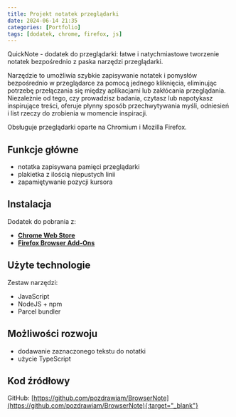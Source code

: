 ```yaml
---
title: Projekt notatek przeglądarki
date: 2024-06-14 21:35
categories: [Portfolio]
tags: [dodatek, chrome, firefox, js]
---
```


QuickNote - dodatek do przeglądarki: łatwe i natychmiastowe tworzenie notatek bezpośrednio z paska narzędzi przeglądarki.

Narzędzie to umożliwia szybkie zapisywanie notatek i pomysłów bezpośrednio w przeglądarce za pomocą jednego kliknięcia, eliminując potrzebę przełączania się między aplikacjami lub zakłócania przeglądania. Niezależnie od tego, czy prowadzisz badania, czytasz lub napotykasz inspirujące treści, oferuje płynny sposób przechwytywania myśli, odniesień i list rzeczy do zrobienia w momencie inspiracji.

Obsługuje przeglądarki oparte na Chromium i Mozilla Firefox.

## Funkcje główne

- notatka zapisywana pamięci przeglądarki
- plakietka z ilością niepustych linii
- zapamiętywanie pozycji kursora

## Instalacja

Dodatek do pobrania z:

- [**Chrome Web Store**](https://chromewebstore.google.com/detail/szybka-notatka/bkmjekafgcdoahhbfmipkgdibfeifjhd)
- [**Firefox Browser Add-Ons**](https://addons.mozilla.org/firefox/addon/browser-quick-note/)


## Użyte technologie

Zestaw narzędzi:

- JavaScript
- NodeJS + npm
- Parcel bundler

## Możliwości rozwoju

- dodawanie zaznaczonego tekstu do notatki
- użycie TypeScript

## Kod źródłowy

GitHub: [https://github.com/pozdrawiam/BrowserNote](https://github.com/pozdrawiam/BrowserNote){:target="_blank"}
